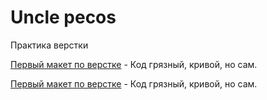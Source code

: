

# Uncle pecos
Практика верстки


[Первый макет по верстке](https://chillywilly91.github.io/Github/index.html) - Код грязный, кривой, но сам.



[Первый макет по верстке](https://ChillyWilly91.github.io/index.html ) - Код грязный, кривой, но сам.
